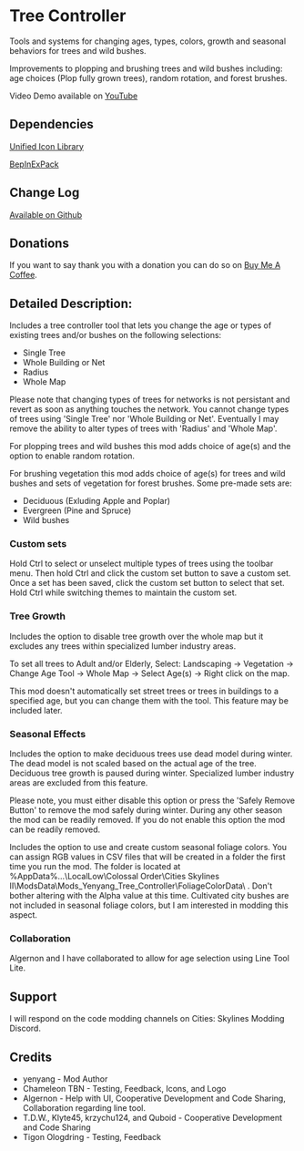 # Tree Controller

Tools and systems for changing ages, types, colors, growth and seasonal behaviors for trees and wild bushes.

Improvements to plopping and brushing trees and wild bushes including: age choices (Plop fully grown trees), random rotation, and forest brushes.

Video Demo available on [YouTube](https://www.youtube.com/watch?v=YoyMliyWJQU)

## Dependencies
[Unified Icon Library](https://thunderstore.io/c/cities-skylines-ii/p/algernon/Unified_Icon_Library/)

[BepInExPack](https://thunderstore.io/c/cities-skylines-ii/p/BepInEx/BepInExPack/)

## Change Log
[Available on Github](https://github.com/yenyang/Tree_Controller_BepInEx/blob/master/CHANGELOG.md)

## Donations
If you want to say thank you with a donation you can do so on [Buy Me A Coffee](https://www.buymeacoffee.com/yenyang_mods).

## Detailed Description:
Includes a tree controller tool that lets you change the age or types of existing trees and/or bushes on the following selections:
* Single Tree
* Whole Building or Net
* Radius
* Whole Map

Please note that changing types of trees for networks is not persistant and revert as soon as anything touches the network. 
You cannot change types of trees using 'Single Tree' nor 'Whole Building or Net'. Eventually I may remove the ability to alter types of trees with 'Radius' and 'Whole Map'.

For plopping trees and wild bushes this mod adds choice of age(s) and the option to enable random rotation.

For brushing vegetation this mod adds choice of age(s) for trees and wild bushes and sets of vegetation for forest brushes. Some pre-made sets are:
* Deciduous (Exluding Apple and Poplar)
* Evergreen (Pine and Spruce)
* Wild bushes 

### Custom sets
Hold Ctrl to select or unselect multiple types of trees using the toolbar menu. Then hold Ctrl and click the custom set button to save a custom set. Once a set has been saved, click the custom set button to select that set. Hold Ctrl while switching themes to maintain the custom set.

### Tree Growth
Includes the option to disable tree growth over the whole map but it excludes any trees within specialized lumber industry areas.

To set all trees to Adult and/or Elderly, Select: Landscaping -> Vegetation -> Change Age Tool -> Whole Map -> Select Age(s) -> Right click on the map. 

This mod doesn't automatically set street trees or trees in buildings to a specified age, but you can change them with the tool. This feature may be included later.

### Seasonal Effects
Includes the option to make deciduous trees use dead model during winter. The dead model is not scaled based on the actual age of the tree.
Deciduous tree growth is paused during winter. Specialized lumber industry areas are excluded from this feature.

Please note, you must either disable this option or press the 'Safely Remove Button' to remove the mod safely during winter.
During any other season the mod can be readily removed. If you do not enable this option the mod can be readily removed.

Includes the option to use and create custom seasonal foliage colors. You can assign RGB values in CSV files that will be created in a folder the first time you run the mod.
The folder is located at %AppData%...\LocalLow\Colossal Order\Cities Skylines II\ModsData\Mods_Yenyang_Tree_Controller\FoliageColorData\ .
Don't bother altering with the Alpha value at this time. Cultivated city bushes are not included in seasonal foliage colors, but I am interested in modding this aspect.

### Collaboration
Algernon and I have collaborated to allow for age selection using Line Tool Lite.

## Support
I will respond on the code modding channels on Cities: Skylines Modding Discord.

## Credits 
* yenyang - Mod Author
* Chameleon TBN - Testing, Feedback, Icons, and Logo
* Algernon - Help with UI, Cooperative Development and Code Sharing, Collaboration regarding line tool.
* T.D.W., Klyte45, krzychu124, and Quboid - Cooperative Development and Code Sharing
* Tigon Ologdring - Testing, Feedback